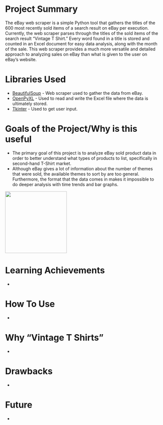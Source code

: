 # Project Summary
The eBay web scraper is a simple Python tool that gathers the titles of the 600 most recently sold items of a search result on eBay per execution. Currently, the web scraper parses through the titles of the sold items of the search result “Vintage T Shirt.” Every word found in a title is stored and counted in an Excel document for easy data analysis, along with the month of the sale. This web scraper provides a much more versatile and detailed approach to analyzing sales on eBay than what is given to the user on eBay’s website. 
# Libraries Used
- [BeautifulSoup](https://beautiful-soup-4.readthedocs.io/en/latest/) - Web scraper used to gather the data from eBay. 
- [OpenPyXL](https://openpyxl.readthedocs.io/en/stable/) - Used to read and write the Excel file where the data is ultimately stored.
- [Tkinter](https://docs.python.org/3/library/tkinter.html) - Used to get user input. 
# Goals of the Project/Why is this useful
- The primary goal of this project is to analyze eBay sold product data in order to better understand what types of products to list, specifically in second-hand T-Shirt market.
- Although eBay gives a lot of information about the number of themes that were sold, the available themes to sort by are too general. Furthermore, the format that the data comes in makes it impossible to do deeper analysis with time trends and bar graphs.
<img src="https://user-images.githubusercontent.com/35280181/183777489-39fbf879-aa34-4ac7-b077-1e51f9264d0b.png" width="200">

 

# Learning Achievements
- 
# How To Use
-
# Why “Vintage T Shirts”
-
# Drawbacks
-
# Future 
-
